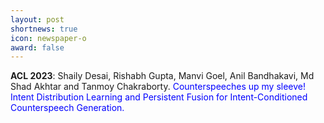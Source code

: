 ```yaml
---
layout: post
shortnews: true
icon: newspaper-o
award: false
---
```


<b>ACL 2023</b>: Shaily Desai, Rishabh Gupta, Manvi Goel, Anil Bandhakavi, Md Shad Akhtar and Tanmoy Chakraborty. <font color="blue">Counterspeeches up my sleeve! Intent Distribution Learning and Persistent Fusion for Intent-Conditioned Counterspeech Generation.</font>
